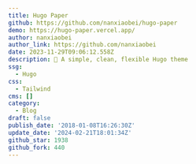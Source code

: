 ```yaml
---
title: Hugo Paper
github: https://github.com/nanxiaobei/hugo-paper
demo: https://hugo-paper.vercel.app/
author: nanxiaobei
author_link: https://github.com/nanxiaobei
date: 2023-11-29T09:06:12.558Z
description: 🪺 A simple, clean, flexible Hugo theme
ssg:
  - Hugo
css:
  - Tailwind
cms: []
category:
  - Blog
draft: false
publish_date: '2018-01-08T16:26:30Z'
update_date: '2024-02-21T18:01:34Z'
github_star: 1938
github_fork: 440
---
```

